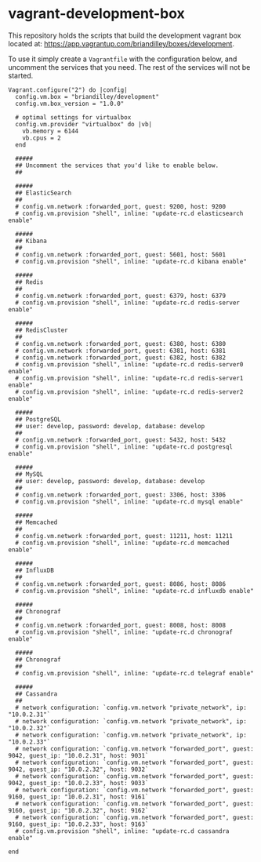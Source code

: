 # vagrant-development-box
This repository holds the scripts that build the development vagrant box located at: https://app.vagrantup.com/briandilley/boxes/development.

To use it simply create a `Vagrantfile` with the configuration below, and uncomment the services that you need.  The rest of the services will not be started.

    Vagrant.configure("2") do |config|
      config.vm.box = "briandilley/development"
      config.vm.box_version = "1.0.0"

      # optimal settings for virtualbox
      config.vm.provider "virtualbox" do |vb|
        vb.memory = 6144
        vb.cpus = 2
      end

      #####
      ## Uncomment the services that you'd like to enable below.
      ##

      #####
      ## ElasticSearch
      ##
      # config.vm.network :forwarded_port, guest: 9200, host: 9200
      # config.vm.provision "shell", inline: "update-rc.d elasticsearch enable"

      #####
      ## Kibana
      ##
      # config.vm.network :forwarded_port, guest: 5601, host: 5601
      # config.vm.provision "shell", inline: "update-rc.d kibana enable"

      #####
      ## Redis
      ##
      # config.vm.network :forwarded_port, guest: 6379, host: 6379
      # config.vm.provision "shell", inline: "update-rc.d redis-server enable"

      #####
      ## RedisCluster
      ##
      # config.vm.network :forwarded_port, guest: 6380, host: 6380
      # config.vm.network :forwarded_port, guest: 6381, host: 6381
      # config.vm.network :forwarded_port, guest: 6382, host: 6382
      # config.vm.provision "shell", inline: "update-rc.d redis-server0 enable"
      # config.vm.provision "shell", inline: "update-rc.d redis-server1 enable"
      # config.vm.provision "shell", inline: "update-rc.d redis-server2 enable"

      #####
      ## PostgreSQL
      ## user: develop, password: develop, database: develop
      ##
      # config.vm.network :forwarded_port, guest: 5432, host: 5432
      # config.vm.provision "shell", inline: "update-rc.d postgresql enable"

      #####
      ## MySQL
      ## user: develop, password: develop, database: develop
      ##
      # config.vm.network :forwarded_port, guest: 3306, host: 3306
      # config.vm.provision "shell", inline: "update-rc.d mysql enable"

      #####
      ## Memcached
      ##
      # config.vm.network :forwarded_port, guest: 11211, host: 11211
      # config.vm.provision "shell", inline: "update-rc.d memcached enable"

      #####
      ## InfluxDB
      ##
      # config.vm.network :forwarded_port, guest: 8086, host: 8086
      # config.vm.provision "shell", inline: "update-rc.d influxdb enable"

      #####
      ## Chronograf
      ##
      # config.vm.network :forwarded_port, guest: 8008, host: 8008
      # config.vm.provision "shell", inline: "update-rc.d chronograf enable"

      #####
      ## Chronograf
      ##
      # config.vm.provision "shell", inline: "update-rc.d telegraf enable"

      #####
      ## Cassandra
      ##
      # network configuration: `config.vm.network "private_network", ip: "10.0.2.31"`
      # network configuration: `config.vm.network "private_network", ip: "10.0.2.32"`
      # network configuration: `config.vm.network "private_network", ip: "10.0.2.33"`
      # network configuration: `config.vm.network "forwarded_port", guest: 9042, guest_ip: "10.0.2.31", host: 9031`
      # network configuration: `config.vm.network "forwarded_port", guest: 9042, guest_ip: "10.0.2.32", host: 9032`
      # network configuration: `config.vm.network "forwarded_port", guest: 9042, guest_ip: "10.0.2.33", host: 9033`
      # network configuration: `config.vm.network "forwarded_port", guest: 9160, guest_ip: "10.0.2.31", host: 9161`
      # network configuration: `config.vm.network "forwarded_port", guest: 9160, guest_ip: "10.0.2.32", host: 9162`
      # network configuration: `config.vm.network "forwarded_port", guest: 9160, guest_ip: "10.0.2.33", host: 9163`
      # config.vm.provision "shell", inline: "update-rc.d cassandra enable"

    end
